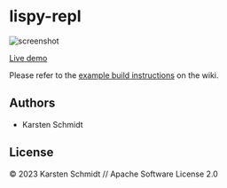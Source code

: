 # lispy-repl

![screenshot](https://raw.githubusercontent.com/thi-ng/umbrella/develop/assets/examples/lispy-repl.png)

[Live demo](http://demo.thi.ng/umbrella/lispy-repl/)

Please refer to the [example build instructions](https://github.com/thi-ng/umbrella/wiki/Example-build-instructions) on the wiki.

## Authors

- Karsten Schmidt

## License

&copy; 2023 Karsten Schmidt // Apache Software License 2.0
